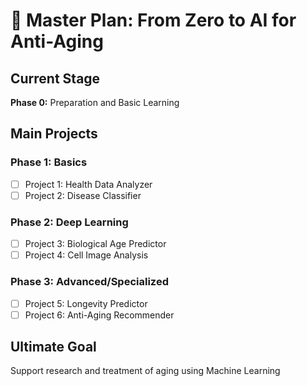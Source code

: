 # 🧬 Master Plan: From Zero to AI for Anti-Aging

## Current Stage
**Phase 0:** Preparation and Basic Learning

## Main Projects


### Phase 1: Basics
- [ ] Project 1: Health Data Analyzer
- [ ] Project 2: Disease Classifier

### Phase 2: Deep Learning
- [ ] Project 3: Biological Age Predictor
- [ ] Project 4: Cell Image Analysis

### Phase 3: Advanced/Specialized
- [ ] Project 5: Longevity Predictor
- [ ] Project 6: Anti-Aging Recommender

## Ultimate Goal
Support research and treatment of aging using Machine Learning

